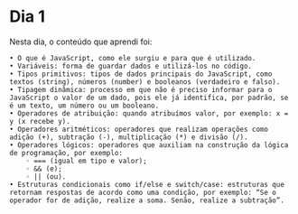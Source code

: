 # Dia 1


Nesta dia, o conteúdo que aprendi foi:

    • O que é JavaScript, como ele surgiu e para que é utilizado. 
    • Variáveis: forma de guardar dados e utilizá-los no código. 
    • Tipos primitivos: tipos de dados principais do JavaScript, como textos (string), números (number) e booleanos (verdadeiro e falso). 
    • Tipagem dinâmica: processo em que não é preciso informar para o JavaScript o valor de um dado, pois ele já identifica, por padrão, se é um texto, um número ou um booleano. 
    • Operadores de atribuição: quando atribuímos valor, por exemplo: x = y (x recebe y). 
    • Operadores aritméticos: operadores que realizam operações como adição (+), subtração (-), multiplicação (*) e divisão (/). 
    • Operadores lógicos: operadores que auxiliam na construção da lógica de programação, por exemplo: 
        ◦ === (igual em tipo e valor); 
        ◦ && (e); 
        ◦ || (ou). 
    • Estruturas condicionais como if/else e switch/case: estruturas que retornam respostas de acordo como uma condição, por exemplo: “Se o operador for de adição, realize a soma. Senão, realize a subtração”. 
